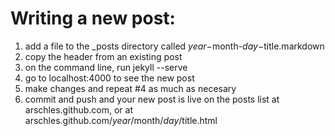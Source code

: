 # Writing a new post:

1. add a file to the _posts directory called $year-$month-$day-$title.markdown
2. copy the header from an existing post
3. on the command line, run jekyll --serve
4. go to localhost:4000 to see the new post
5. make changes and repeat #4 as much as necesary
6. commit and push and your new post is live on the posts list at arschles.github.com, or at arschles.github.com/$year/$month/$day/$title.html